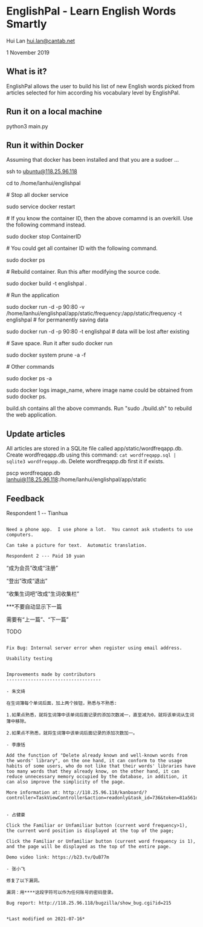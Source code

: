 EnglishPal - Learn English Words Smartly
==========================================


Hui Lan <hui.lan@cantab.net>

1 November 2019


What is it?
-----------------

EnglishPal allows the user to build his list of new English words
picked from articles selected for him according his vocabulary level
by EnglishPal.


Run it on a local machine
-------------------------

python3 main.py



Run it within Docker
--------------------

Assuming that docker has been installed and that you are a sudoer ...

ssh to ubuntu@118.25.96.118

cd to /home/lanhui/englishpal

\#  Stop all docker service

sudo service docker restart

\#  If you know the container ID, then the above comamnd is an overkill.  Use the following command instead.

sudo docker stop ContainerID

\#  You could get all container ID with the following command.

sudo docker ps 

\#  Rebuild container. Run this after modifying the source code.

sudo docker build -t englishpal .

\#  Run the application

sudo docker run -d -p 90:80 -v /home/lanhui/englishpal/app/static/frequency:/app/static/frequency -t englishpal  \#  for permanently saving data

sudo docker run -d -p 90:80 -t englishpal \#  data will be lost after existing

\#  Save space.  Run it after sudo docker run

sudo docker system prune -a -f


\#  Other commands

sudo docker ps -a

sudo docker logs image_name, where image name could be obtained from sudo docker ps.

build.sh contains all the above commands.  Run "sudo ./build.sh" to rebuild the web application.



Update articles
---------------

All articles are stored in a SQLite file called
app/static/wordfreqapp.db.  Create wordfreqapp.db using this command:
`cat wordfreqapp.sql | sqlite3 wordfreqapp.db`.  Delete wordfreqapp.db
first it if exists.

pscp wordfreqapp.db lanhui@118.25.96.118:/home/lanhui/englishpal/app/static



Feedback
---------


Respondent 1 -- Tianhua
~~~~~~~~~~~~~~~~~~~~~~~~

Need a phone app.  I use phone a lot.  You cannot ask students to use computers.

Can take a picture for text.  Automatic translation.

Respondent 2 --- Paid 10 yuan
~~~~~~~~~~~~~~~~~~~~~~~~~~~~~~~

“成为会员”改成“注册”

“登出”改成“退出”

“收集生词吧”改成“生词收集栏”

***不要自动显示下一篇

需要有“上一篇”、“下一篇”

TODO
~~~~~

Fix Bug: Internal server error when register using email address.

Usability testing


Improvements made by contributors
-----------------------------------

- 朱文绮

在生词簿每个单词后面，加上两个按钮，熟悉与不熟悉:

1.如果点熟悉，就将生词簿中该单词后面记录的添加次数减一，直至减为0，就将该单词从生词簿中移除。

2.如果点不熟悉，就将生词簿中该单词后面记录的添加次数加一。

- 李康恬

Add the function of "Delete already known and well-known words from
the words' library", on the one hand, it can conform to the usage
habits of some users, who do not like that their words' libraries have
too many words that they already know, on the other hand, it can
reduce unnecessary memory occupied by the database, in addition, it
can also improve the simplicity of the page.

More information at: http://118.25.96.118/kanboard/?controller=TaskViewController&action=readonly&task_id=736&token=81a561da57ff7a172da17a480f0d421ff3bc69efbd29437daef90b1b8959


- 占健豪

Click the Familiar or Unfamiliar button (current word frequency>1), the current word position is displayed at the top of the page;

Click the Familiar or Unfamiliar button (current word frequency is 1), and the page will be displayed as the top of the entire page.

Demo video link: https://b23.tv/QuB77m

- 张小飞

修复了以下漏洞。

漏洞：用****这段字符可以作为任何账号的密码登录。

Bug report: http://118.25.96.118/bugzilla/show_bug.cgi?id=215


*Last modified on 2021-07-16*